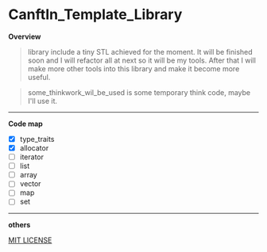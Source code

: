 # CanftIn_Template_Library

**Overview**
> library include a tiny STL achieved for the moment. It will be finished soon and I will refactor all at next so it will be my tools. After that I will make more other tools into this library and make it become more useful.

> some_thinkwork_wil_be_used is some temporary think code, maybe I'll use it.

---
**Code map**

- [x] type_traits
- [x] allocator
- [ ] iterator
- [ ] list
- [ ] array
- [ ] vector
- [ ] map
- [ ] set

---
**others**

[MIT LICENSE](./LICENSE)